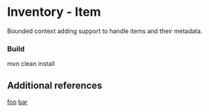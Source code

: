 # Inventory - Item

Bounded context adding support to handle items and their metadata.

### Build
mvn clean install

## Additional references

[foo](https://foo)
[bar](https://bar)
